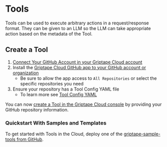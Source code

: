 # Tools

Tools can be used to execute arbitrary actions in a request/response format. They can be given to an LLM so the LLM can take appropriate action based on the metadata of the Tool.

## Create a Tool

1. [Connect Your GitHub Account in your Griptape Cloud account](https://cloud.griptape.ai/account)
1. Install the [Griptape Cloud GitHub app to your GitHub account or organization](https://github.com/apps/griptape-cloud/installations/new/)
   - Be sure to allow the app access to `All Repositories` or select the specific repositories you need
1. Ensure your repository has a Tool Config YAML file
   - To learn more see [Tool Config YAML](tool-config.md)

You can now [create a Tool in the Griptape Cloud console](https://cloud.griptape.ai/tools/create) by providing your GitHub repository information.

### Quickstart With Samples and Templates

To get started with Tools in the Cloud, deploy one of the [griptape-sample-tools from GitHub](https://github.com/griptape-ai/griptape-sample-tools/tree/main).
